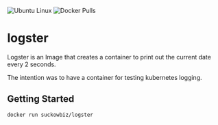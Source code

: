![Ubuntu Linux](https://img.shields.io/badge/tested-ubuntu-green.svg) ![Docker Pulls](https://img.shields.io/docker/pulls/suckowbiz/logster.svg)

# logster

Logster is an Image that creates a container to print out the current date every 2 seconds.

The intention was to have a container for testing kubernetes logging.

## Getting Started

```bash
docker run suckowbiz/logster
```
